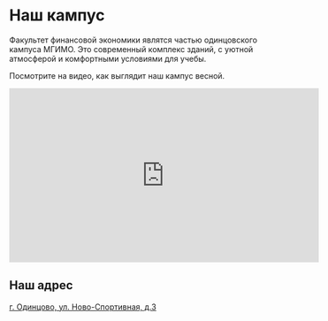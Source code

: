 # Наш кампус

Факультет финансовой экономики являтся частью одинцовского кампуса МГИМО.
Это современный комплекс зданий, с уютной атмосферой и комфортными условиями для учебы. 


<!--
Помимо оборудованных аудиторий в распоряжении студентов кафе и столовая, библиотека и спортивный комплекс. 

## Видео: начало лета 
-->

Посмотрите на видео, как выглядит наш кампус весной.

<iframe width="560" height="315" src="https://www.youtube.com/embed/twanN25NqR0" frameborder="0" allow="accelerometer; autoplay; encrypted-media; gyroscope; picture-in-picture" allowfullscreen></iframe>

## Наш адрес

[г. Одинцово, ул. Ново-Cпортивная, д.3](https://yandex.ru/maps/-/CCQdZMwaPA)

